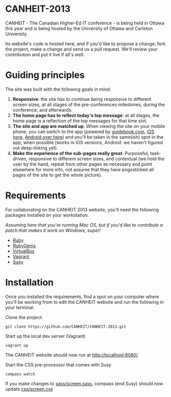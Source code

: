 CANHEIT-2013
============

CANHEIT - The Canadian Higher-Ed IT conference - is being held in Ottawa this year and is being hosted by the University of Ottawa and Carleton University.

Its website's code is hosted here, and if you'd like to propose a change, fork the project, make a change and send us a pull request. We'll review your contribution and put it live if all's well.

Guiding principles
==================

The site was built with the following goals in mind:

1. **Responsive**: the site has to continue being responsive to different screen sizes, at all stages of the pre-conferences milestones, during the conference, and afterwards.
2. **The home page has to reflect today's top message**: at all stages, the home page is a reflection of the top messages for that time slot.
3. **The site and app are matched up**. When viewing the site on your mobile phone, you can switch to the app (powered by [guidebook.com](http://guidebook.com), [iOS here](https://itunes.apple.com/us/app/canheit-2013/id595230973?mt=8), [Android over here](https://play.google.com/store/apps/details?id=com.guidebook.apps.CANHEIT2013.android)) and you'll be taken in the same(ish) spot in the app, when possible (works in iOS versions, Android: we haven't figured out deep-linking yet).
4. **Make the experience of the sub-pages really great**. Purposeful, task-driven, responsive to different screen sizes, and contextual (we hold the user by the hand, repeat from other pages as necessary and point elsewhere for more info, not assume that they have pogosticked all pages of the site to get the whole picture).

Requirements
============

For collaborating on the CANHEIT 2013 website, you'll need the following packages installed on your workstation.

*Assuming here that you're running Mac OS, but if you'd like to contribute a patch that makes it work on Windows, super!*

* [Ruby](http://www.ruby-lang.org/en/)
* [RubyGems](http://rubygems.org)
* [VirtualBox](https://www.virtualbox.org/wiki/Downloads)
* [Vagrant](http://www.vagrantup.com)
* [Susy](http://susy.oddbird.net)

Installation
============

Once you installed the requirements, find a spot on your computer where you'll be working from to edit the CANHEIT website and run the following in your terminal:

Clone the project:

    git clone https://github.com/CANHEIT/CANHEIT-2013.git
    
Start up the local dev server (Vagrant)

    vagrant up
    
The CANHEIT website should now run at [http://localhost:8080/](http://localhost:8080/)

Start the CSS pre-processor that comes with Susy

    compass watch
    
If you make changes to [sass/screen.sass](sass/screen.sass), compass (end Susy) should now update [css/screen.css](css/screen.css)